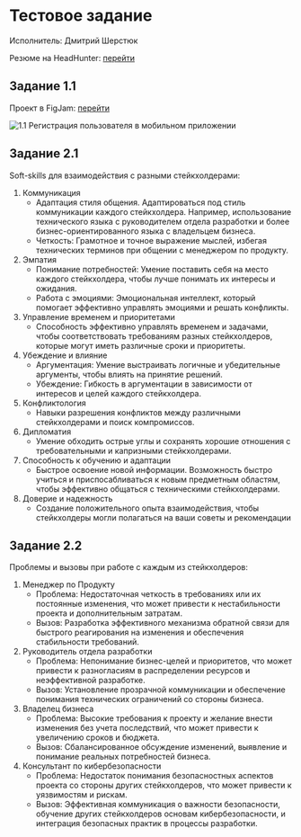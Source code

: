 # Тестовое задание
Исполнитель: Дмитрий Шерстюк 

Резюме на HeadHunter: [перейти](https://voronezh.hh.ru/resume/e5ea59b1ff0c9b266c0039ed1f72386958504d)

## Задание 1.1
Проект в FigJam: [перейти](https://www.figma.com/file/nSN465WMMDVqSocwElpMSu/1.1-%D0%A0%D0%B5%D0%B3%D0%B8%D1%81%D1%82%D1%80%D0%B0%D1%86%D0%B8%D1%8F-%D0%BF%D0%BE%D0%BB%D1%8C%D0%B7%D0%BE%D0%B2%D0%B0%D1%82%D0%B5%D0%BB%D1%8F-%D0%B2-%D0%BC%D0%BE%D0%B1%D0%B8%D0%BB%D1%8C%D0%BD%D0%BE%D0%BC-%D0%BF%D1%80%D0%B8%D0%BB%D0%BE%D0%B6%D0%B5%D0%BD%D0%B8%D0%B8?type=whiteboard&node-id=0%3A1&t=C4nllrZwzT95XbRv-1)

![1.1 Регистрация пользователя в мобильном приложении](https://github.com/SherstyukD/testTask/assets/109695573/5b4113e8-bbac-47c6-8d73-f18b9dbc74aa)

## Задание 2.1
Soft-skills для взаимодействия с разными стейкхолдерами:
1. Коммуникация
   - Адаптация стиля общения. Адаптироваться под стиль коммуникации каждого стейкхолдера. Например, использование технического языка с руководителем отдела разработки и более бизнес-ориентированного языка с владельцем бизнеса.
   - Четкость: Грамотное и точное выражение мыслей, избегая технических терминов при общении с менеджером по продукту.
2. Эмпатия
   - Понимание потребностей: Умение поставить себя на место каждого стейкхолдера, чтобы лучше понимать их интересы и ожидания.
   - Работа с эмоциями: Эмоциональная интеллект, который помогает эффективно управлять эмоциями и решать конфликты.
3. Управление временем и приоритетами
   - Способность эффективно управлять временем и задачами, чтобы соответствовать требованиям разных стейкхолдеров, которые могут иметь различные сроки и приоритеты.
4. Убеждение и влияние
   - Аргументация: Умение выстраивать логичные и убедительные аргументы, чтобы влиять на принятие решений.
   - Убеждение: Гибкость в аргументации в зависимости от интересов и целей каждого стейкхолдера.
5. Конфликтология
   - Навыки разрешения конфликтов между различными стейкхолдерами и поиск компромиссов.
6. Дипломатия
   - Умение обходить острые углы и сохранять хорошие отношения с требовательными и капризными стейкхолдерами.
7. Способность к обучению и адаптации
   - Быстрое освоение новой информации. Возможность быстро учиться и приспосабливаться к новым предметным областям, чтобы эффективно общаться с техническими стейкхолдерами.
8. Доверие и надежность
   - Создание положительного опыта взаимодействия, чтобы стейкхолдеры могли полагаться на ваши советы и рекомендации

## Задание 2.2
Проблемы и вызовы при работе с каждым из стейкхолдеров:
1. Менеджер по Продукту
   - Проблема: Недостаточная четкость в требованиях или их постоянные изменения, что может привести к нестабильности проекта и дополнительным затратам.
   - Вызов: Разработка эффективного механизма обратной связи для быстрого реагирования на изменения и обеспечения стабильности требований.
2. Руководитель отдела разработки
   - Проблема: Непонимание бизнес-целей и приоритетов, что может привести к разногласиям в распределении ресурсов и неэффективной разработке.
   - Вызов: Установление прозрачной коммуникации и обеспечение понимания технических ограничений со стороны бизнеса.
3. Владелец бизнеса
   - Проблема: Высокие требования к проекту и желание внести изменения без учета последствий, что может привести к увеличению сроков и бюджета.
   - Вызов: Сбалансированное обсуждение изменений, выявление и понимание реальных потребностей бизнеса.
4. Консультант по кибербезопасности
   - Проблема: Недостаток понимания безопасностных аспектов проекта со стороны других стейкхолдеров, что может привести к уязвимостям и рискам.
   - Вызов: Эффективная коммуникация о важности безопасности, обучение других стейкхолдеров основам кибербезопасности, и интеграция безопасных практик в процессы разработки.
